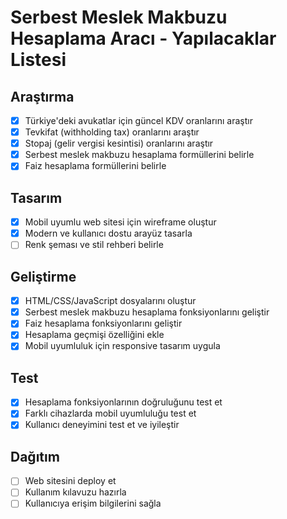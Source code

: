 # Serbest Meslek Makbuzu Hesaplama Aracı - Yapılacaklar Listesi

## Araştırma
- [x] Türkiye'deki avukatlar için güncel KDV oranlarını araştır
- [x] Tevkifat (withholding tax) oranlarını araştır
- [x] Stopaj (gelir vergisi kesintisi) oranlarını araştır
- [x] Serbest meslek makbuzu hesaplama formüllerini belirle
- [x] Faiz hesaplama formüllerini belirle

## Tasarım
- [x] Mobil uyumlu web sitesi için wireframe oluştur
- [x] Modern ve kullanıcı dostu arayüz tasarla
- [ ] Renk şeması ve stil rehberi belirle

## Geliştirme
- [x] HTML/CSS/JavaScript dosyalarını oluştur
- [x] Serbest meslek makbuzu hesaplama fonksiyonlarını geliştir
- [x] Faiz hesaplama fonksiyonlarını geliştir
- [x] Hesaplama geçmişi özelliğini ekle
- [x] Mobil uyumluluk için responsive tasarım uygula

## Test
- [x] Hesaplama fonksiyonlarının doğruluğunu test et
- [x] Farklı cihazlarda mobil uyumluluğu test et
- [x] Kullanıcı deneyimini test et ve iyileştir

## Dağıtım
- [ ] Web sitesini deploy et
- [ ] Kullanım kılavuzu hazırla
- [ ] Kullanıcıya erişim bilgilerini sağla
